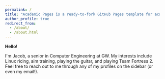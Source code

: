 ```yaml
---
permalink: /
title: "Academic Pages is a ready-to-fork GitHub Pages template for academic personal websites"
author_profile: true
redirect_from: 
  - /about/
  - /about.html
---
```


**Hello!**

I'm Jacob, a senior in Computer Engineering at GW. My interests include Linux ricing, aim training, playing the guitar, and playing Team Fortress 2. Feel free to reach out to me through any of my profiles on the sidebar (or even my email!).
